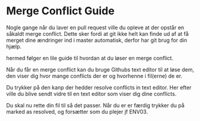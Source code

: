 # Merge Conflict Guide


Nogle gange når du laver en pull request ville du opleve at der opstår en såkaldt merge conflict. Dette sker fordi 
at git ikke helt kan finde ud af at få merget dine ændringer ind i master automatisk, derfor har git brug for din hjælp.

hermed følger en lile guide til hvordan at du løser en merge conflict.



Når du får en merge conflict kan du bruge Githubs text editor til at løse dem, den viser dig hvor mange conflicts der er
og hvorhenne i fil(erne) de er. 

Du trykker på den kanp der hedder resolve conflicts in text editor. Her efter ville du blive sendt vidre til en text 
editor som viser dig dine conflicts.

Du skal nu rette din fil til så det passer. Når du er er færdig trykker du på marked as resolved, og forsætter som du plejer
jf ENV03.